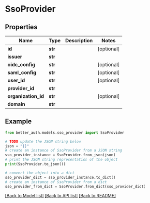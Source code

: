# SsoProvider


## Properties

Name | Type | Description | Notes
------------ | ------------- | ------------- | -------------
**id** | **str** |  | [optional] 
**issuer** | **str** |  | 
**oidc_config** | **str** |  | [optional] 
**saml_config** | **str** |  | [optional] 
**user_id** | **str** |  | [optional] 
**provider_id** | **str** |  | 
**organization_id** | **str** |  | [optional] 
**domain** | **str** |  | 

## Example

```python
from better_auth.models.sso_provider import SsoProvider

# TODO update the JSON string below
json = "{}"
# create an instance of SsoProvider from a JSON string
sso_provider_instance = SsoProvider.from_json(json)
# print the JSON string representation of the object
print(SsoProvider.to_json())

# convert the object into a dict
sso_provider_dict = sso_provider_instance.to_dict()
# create an instance of SsoProvider from a dict
sso_provider_from_dict = SsoProvider.from_dict(sso_provider_dict)
```
[[Back to Model list]](../README.md#documentation-for-models) [[Back to API list]](../README.md#documentation-for-api-endpoints) [[Back to README]](../README.md)



